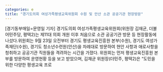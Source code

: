```yaml
---
categories: e
title: "경기도의회 여성가족평생교육위원회 수원 및 안산 소관 공공기관 현장방문"
---
```

[경기동부매일=문영일 기자] 경기도의회 여성가족평생교육위원회(위원장 김재균, 더불어민주당, 평택2)는 제11대 의회 개원 이후 처음으로 소관 공공기관 방문 등 현장활동에 나섰다.위원회는 9월 23일 오전부터 경기도 평생교육진흥원 본부(수원), 경기도 여성가족재단(수원), 경기도 청소년수련원(안산)을 차례대로 방문하여 현안 사항과 애로사항을 청취하고 공공기관 직원들을 격려하는 시간을 가졌다. 위원회는 먼저 평생교육진흥원 본부를 방문하여 운영현황 등을 보고 받았으며, 김재균 위원장(더민주, 평택2)은 “도민을 위한 다양한 평생교육 프로